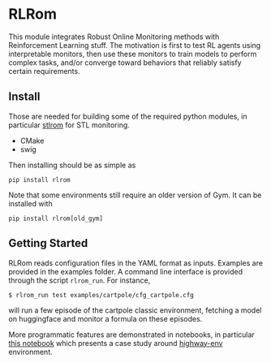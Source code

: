 # RLRom

This module integrates Robust Online Monitoring methods with Reinforcement Learning stuff. The motivation is first to test RL agents using interpretable monitors, then use these monitors to train models to perform complex tasks, and/or converge toward behaviors that reliably satisfy certain requirements. 

## Install

Those are needed for building some of the required python modules, in particular [stlrom](https://github.com/decyphir/stlrom) for STL monitoring.
- CMake
- swig 

Then installing should be as simple as
```
pip install rlrom 
``` 

Note that some environments still require an older version of Gym. It can be installed with 
```
pip install rlrom[old_gym]
``` 


## Getting Started

RLRom reads configuration files in the YAML format as inputs. Examples are provided in the examples folder. A command line interface is provided through the script `rlrom_run`. For instance, 
```
$ rlrom_run test examples/cartpole/cfg_cartpole.cfg
```
will run a few episode of the cartpole classic environment, fetching a model on huggingface and monitor a formula on these episodes. 

More programmatic features are demonstrated in notebooks, in particular [this notebook](examples/highway_env/highway_notebook.ipynb) which presents a case study around [highway-env](https://github.com/Farama-Foundation/HighwayEnv) environment. 